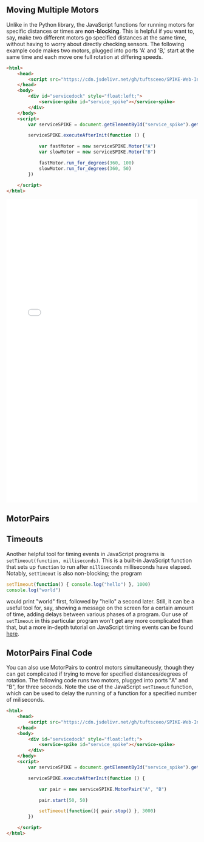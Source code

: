 ## Moving Multiple Motors
Unlike in the Python library, the JavaScript functions for running motors for specific distances or times are **non-blocking**. This is helpful if you want to, say, make two different motors go specified distances at the same time, without having to worry about directly checking sensors. The following example code makes two motors, plugged into ports 'A' and 'B,' start at the same time and each move one full rotation at differing speeds.

```HTML
<html>
    <head>
        <script src="https://cdn.jsdelivr.net/gh/tuftsceeo/SPIKE-Web-Interface@1.0/cdn/ServiceDock.min.js"></script>
    </head>
    <body>
        <div id="servicedock" style="float:left;">
            <service-spike id="service_spike"></service-spike>
        </div>
    </body>
    <script>
        var serviceSPIKE = document.getElementById("service_spike").getService()

        serviceSPIKE.executeAfterInit(function () {

            var fastMotor = new serviceSPIKE.Motor("A")
            var slowMotor = new serviceSPIKE.Motor("B")

            fastMotor.run_for_degrees(360, 100)
            slowMotor.run_for_degrees(360, 50)
        })

    </script>
</html>
```

<iframe id="example-result" width="100%" height="800" frameborder="0" src="servicedock_twoMotors.html"></iframe>

## MotorPairs

## Timeouts
Another helpful tool for timing events in JavaScript programs is `setTimeout(function, milliseconds)`. This is a built-in JavaScript function that sets up `function` to run after `milliseconds` milliseconds have elapsed. Notably, `setTimeout` is also non-blocking; the program
```javascript
setTimeout(function() { console.log("hello") }, 1000)
console.log("world")
```
would print "world" first, followed by "hello" a second later. Still, it can be a useful tool for, say, showing a message on the screen for a certain amount of time, adding delays between various phases of a program. Our use of `setTimeout` in this particular program won't get any more complicated than that, but a more in-depth tutorial on JavaScript timing events can be found [here](https://www.w3schools.com/js/js_timing.asp).

## MotorPairs Final Code
You can also use MotorPairs to control motors simultaneously, though they can get complicated if trying to move for specified distances/degrees of rotation. The following code runs two motors, plugged into ports "A" and "B", for three seconds. Note the use of the JavaScript `setTimeout` function, which can be used to delay the running of a function for a specified number of miliseconds.

```HTML
<html>
    <head>
        <script src="https://cdn.jsdelivr.net/gh/tuftsceeo/SPIKE-Web-Interface@1.0/cdn/ServiceDock.min.js"></script>
    </head>
    <body>
        <div id="servicedock" style="float:left;">
            <service-spike id="service_spike"></service-spike>
        </div>
    </body>
    <script>
        var serviceSPIKE = document.getElementById("service_spike").getService()

        serviceSPIKE.executeAfterInit(function () {

            var pair = new serviceSPIKE.MotorPair("A", "B")

            pair.start(50, 50)

            setTimeout(function(){ pair.stop() }, 3000)
        })

    </script>
</html>
```